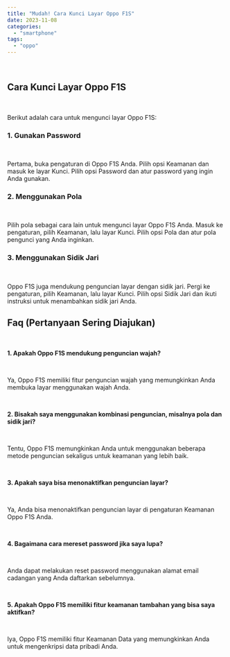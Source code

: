 ```yaml
---
title: "Mudah! Cara Kunci Layar Oppo F1S"
date: 2023-11-08
categories: 
  - "smartphone"
tags: 
  - "oppo"
---
```


 

## Cara Kunci Layar Oppo F1S

 

Berikut adalah cara untuk mengunci layar Oppo F1S:

### 1\. Gunakan Password

 

Pertama, buka pengaturan di Oppo F1S Anda. Pilih opsi Keamanan dan masuk ke layar Kunci. Pilih opsi Password dan atur password yang ingin Anda gunakan.

### 2\. Menggunakan Pola

 

Pilih pola sebagai cara lain untuk mengunci layar Oppo F1S Anda. Masuk ke pengaturan, pilih Keamanan, lalu layar Kunci. Pilih opsi Pola dan atur pola pengunci yang Anda inginkan.

### 3\. Menggunakan Sidik Jari

 

Oppo F1S juga mendukung penguncian layar dengan sidik jari. Pergi ke pengaturan, pilih Keamanan, lalu layar Kunci. Pilih opsi Sidik Jari dan ikuti instruksi untuk menambahkan sidik jari Anda.

## Faq (Pertanyaan Sering Diajukan)

 

**1\. Apakah Oppo F1S mendukung penguncian wajah?**

 

Ya, Oppo F1S memiliki fitur penguncian wajah yang memungkinkan Anda membuka layar menggunakan wajah Anda.

 

**2\. Bisakah saya menggunakan kombinasi penguncian, misalnya pola dan sidik jari?**

 

Tentu, Oppo F1S memungkinkan Anda untuk menggunakan beberapa metode penguncian sekaligus untuk keamanan yang lebih baik.

 

**3\. Apakah saya bisa menonaktifkan penguncian layar?**

 

Ya, Anda bisa menonaktifkan penguncian layar di pengaturan Keamanan Oppo F1S Anda.

 

**4\. Bagaimana cara mereset password jika saya lupa?**

 

Anda dapat melakukan reset password menggunakan alamat email cadangan yang Anda daftarkan sebelumnya.

 

**5\. Apakah Oppo F1S memiliki fitur keamanan tambahan yang bisa saya aktifkan?**

 

Iya, Oppo F1S memiliki fitur Keamanan Data yang memungkinkan Anda untuk mengenkripsi data pribadi Anda.
